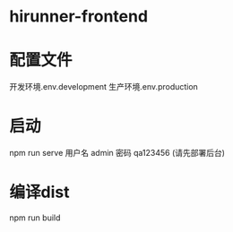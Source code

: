 # hirunner-frontend

# 配置文件  
开发环境.env.development
生产环境.env.production

# 启动
npm run serve
用户名 admin 密码 qa123456 (请先部署后台)

# 编译dist
npm run build

